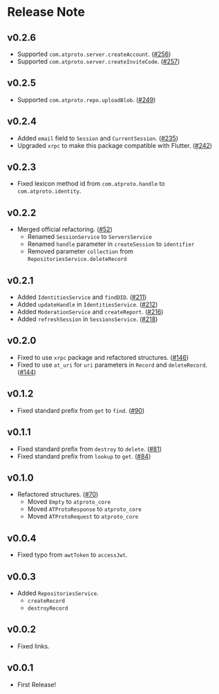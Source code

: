 # Release Note

## v0.2.6

- Supported `com.atproto.server.createAccount`. ([#256](https://github.com/myConsciousness/atproto.dart/issues/256))
- Supported `com.atproto.server.createInviteCode`. ([#257](https://github.com/myConsciousness/atproto.dart/issues/257))

## v0.2.5

- Supported `com.atproto.repo.uploadBlob`. ([#249](https://github.com/myConsciousness/atproto.dart/issues/249))

## v0.2.4

- Added `email` field to `Session` and `CurrentSession`. ([#235](https://github.com/myConsciousness/atproto.dart/issues/235))
- Upgraded `xrpc` to make this package compatible with Flutter. ([#242](https://github.com/myConsciousness/atproto.dart/issues/242))

## v0.2.3

- Fixed lexicon method id from `com.atproto.handle` to `com.atproto.identity`.

## v0.2.2

- Merged official refactoring. ([#52](https://github.com/myConsciousness/atproto.dart/issues/52))
  - Renamed `SessionService` to `ServersService`
  - Renamed `handle` parameter in `createSession` to `identifier`
  - Removed parameter `collection` from `RepositoriesService.deleteRecord`

## v0.2.1

- Added `IdentitiesService` and `findDID`. ([#211](https://github.com/myConsciousness/atproto.dart/issues/211))
- Added `updateHandle` in `IdentitiesService`. ([#212](https://github.com/myConsciousness/atproto.dart/issues/212))
- Added `ModerationService` and `createReport`. ([#216](https://github.com/myConsciousness/atproto.dart/issues/216))
- Added `refreshSession` in `SessionsService`. ([#218](https://github.com/myConsciousness/atproto.dart/issues/218))

## v0.2.0

- Fixed to use `xrpc` package and refactored structures. ([#146](https://github.com/myConsciousness/atproto.dart/issues/146))
- Fixed to use `at_uri` for `uri` parameters in `Record` and `deleteRecord`. ([#144](https://github.com/myConsciousness/atproto.dart/issues/144))

## v0.1.2

- Fixed standard prefix from `get` to `find`. ([#90](https://github.com/myConsciousness/atproto.dart/issues/90))

## v0.1.1

- Fixed standard prefix from `destroy` to `delete`. ([#81](https://github.com/myConsciousness/atproto.dart/issues/81))
- Fixed standard prefix from `lookup` to `get`. ([#84](https://github.com/myConsciousness/atproto.dart/issues/84))

## v0.1.0

- Refactored structures. ([#70](https://github.com/myConsciousness/atproto.dart/issues/70))
  - Moved `Empty` to `atproto_core`
  - Moved `ATProtoResponse` to `atproto_core`
  - Moved `ATProtoRequest` to `atproto_core`

## v0.0.4

- Fixed typo from `awtToken` to `accessJwt`.

## v0.0.3

- Added `RepositoriesService`.
  - `createRecord`
  - `destroyRecord`

## v0.0.2

- Fixed links.

## v0.0.1

- First Release!
